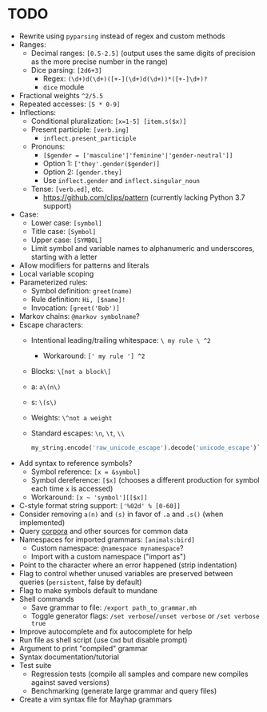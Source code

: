 # TODO

- Rewrite using `pyparsing` instead of regex and custom methods
- Ranges:
	- Decimal ranges: `[0.5-2.5]` (output uses the same digits of precision as the more precise number in the range)
	- Dice parsing: `[2d6+3]`
		- Regex: `(\d+)d(\d+)([+-](\d+)d(\d+))*([+-]\d+)?`
		- `dice` module
- Fractional weights `^2/5.5`
- Repeated accesses: `[5 * 0-9]`
- Inflections:
	- Conditional pluralization: `[x=1-5] [item.s($x)]`
	- Present participle: `[verb.ing]`
		- `inflect.present_participle`
	- Pronouns:
		- `[$gender = ['masculine'|'feminine'|'gender-neutral']]`
		- Option 1: `['they'.gender($gender)]`
		- Option 2: `[gender.they]`
		- Use `inflect.gender` and `inflect.singular_noun`
	- Tense: `[verb.ed]`, etc.
		- https://github.com/clips/pattern (currently lacking Python 3.7 support)
- Case:
	- Lower case: `[symbol]`
	- Title case: `[Symbol]`
	- Upper case: `[SYMBOL]`
	- Limit symbol and variable names to alphanumeric and underscores, starting with a letter
- Allow modifiers for patterns and literals
- Local variable scoping
- Parameterized rules:
	- Symbol definition: `greet(name)`
	- Rule definition: `Hi, [$name]!`
	- Invocation: `[greet('Bob')]`
- Markov chains: `@markov symbolname`?
- Escape characters:
	- Intentional leading/trailing whitespace: `\ my rule \ ^2`
		- Workaround: `[' my rule '] ^2`
	- Blocks: `\[not a block\]`
	- a: `a\(n\)`
	- s: `\(s\)`
	- Weights: `\^not a weight`
	- Standard escapes: `\n`, `\t`, `\\`

	  ```py
	  my_string.encode('raw_unicode_escape').decode('unicode_escape')`
	  ```
- Add syntax to reference symbols?
	- Symbol reference: `[x = &symbol]`
	- Symbol dereference: `[$x]` (chooses a different production for symbol each time `x` is accessed)
	- Workaround: `[x ~ 'symbol'][[$x]]`
- C-style format string support: `['%02d' % [0-60]]`
- Consider removing `a(n)` and `(s)` in favor of `.a` and `.s()` (when implemented)
- Query [corpora](https://github.com/aparrish/pycorpora) and other sources for common data
- Namespaces for imported grammars: `[animals:bird]`
	- Custom namespace: `@namespace mynamespace`?
	- Import with a custom namespace ("import as")
- Point to the character where an error happened (strip indentation)
- Flag to control whether unused variables are preserved between queries (`persistent`, false by default)
- Flag to make symbols default to mundane
- Shell commands
	- Save grammar to file: `/export path_to_grammar.mh`
	- Toggle generator flags: `/set verbose`/`/unset verbose` or `/set verbose true`
- Improve autocomplete and fix autocomplete for help
- Run file as shell script (use `Cmd` but disable prompt)
- Argument to print "compiled" grammar
- Syntax documentation/tutorial
- Test suite
	- Regression tests (compile all samples and compare new compiles against saved versions)
	- Benchmarking (generate large grammar and query files)
- Create a vim syntax file for Mayhap grammars
